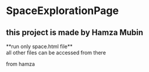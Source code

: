 # SpaceExplorationPage
<h2>this project is made by Hamza Mubin </h2>
<p>**run only space.html file** <br> all other files can be accessed from there</p>
from hamza

